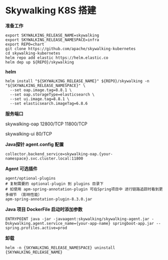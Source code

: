 #  Skywalking K8S 搭建

**准备工作**

```shell
export SKYWALKING_RELEASE_NAME=skywalking
export SKYWALKING_RELEASE_NAMESPACE=infra
export REPO=chart
git clone https://github.com/apache/skywalking-kubernetes
cd skywalking-kubernetes
helm repo add elastic https://helm.elastic.co
helm dep up ${REPO}/skywalking
```

**helm**

```shell
helm install "${SKYWALKING_RELEASE_NAME}" ${REPO}/skywalking -n "${SKYWALKING_RELEASE_NAMESPACE}" \
  --set oap.image.tag=8.8.1 \
  --set oap.storageType=elasticsearch \
  --set ui.image.tag=8.8.1 \
  --set elasticsearch.imageTag=6.8.6
```

**服务端口**

skywalking-oap  12800/TCP  11800/TCP

skywalking-ui	  80/TCP

**Java探针 agent.config 配置**

```
collector.backend_service=skywalking-oap.{your-namespace}.svc.cluster.local:11800
```

**Agent 可选插件**

```
agent/optional-plugins
# 复制需要的 optional-plugin 到 plugins 目录下
# 如使用 apm-spring-annotation-plugin 可在Spring项目中 进行链路追踪时看到更多细节 （影响性能）
apm-spring-annotation-plugin-8.3.0.jar
```

**Java 项目 DockerFile 启动时添加参数** 

```
ENTRYPOINT java -jar -javaagent:skywalking/skywalking-agent.jar -Dskywalking.agent.service_name={your-app-name} springboot-app.jar --spring.profiles.active=prod
```
**卸载**
```shell
helm -n {SKYWALKING_RELEASE_NAMESPACE} uninstall {SKYWALKING_RELEASE_NAME}
```